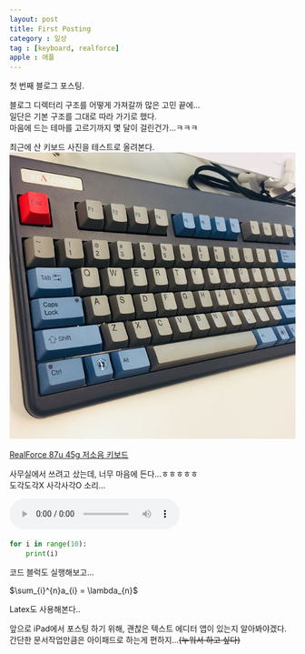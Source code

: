 ```yaml
---
layout: post
title: First Posting
category : 일상
tag : [keyboard, realforce]
apple : 애플
---
```


첫 번째 블로그 포스팅.

블로그 디렉터리 구조를 어떻게 가져갈까 많은 고민 끝에\...<br/>
일단은 기본 구조를 그대로 따라 가기로 했다.<br/>
마음에 드는 테마를 고르기까지 몇 달이 걸린건가\...ㅋㅋㅋ<br/>

최근에 산 키보드 사진을 테스트로 올려본다.<br/>
![Image](/public/photo/keyboard.jpg)

[RealForce 87u 45g 저소음 키보드](http://www.leopold.co.kr/?doc=cart/item.php&it_id=1490676340)


사무실에서 쓰려고 샀는데, 너무 마음에 든다\...ㅎㅎㅎㅎㅎ<br/>
도각도각X 사각사각O 소리\...

<audio src="/public/sound/realforce87u.mp3" controls preload></audio>

```python
for i in range(10):
    print(i)
```

코드 블럭도 실행해보고...

$\sum_{i}^{n}a_{i} = \lambda_{n}$

Latex도 사용해본다..


앞으로 iPad에서 포스팅 하기 위해, 괜찮은 텍스트 에디터 앱이 있는지 알아봐야겠다.
간단한 문서작업만큼은 아이패드로 하는게 편하지\...<del>(누워서 하고 싶다)</del>
